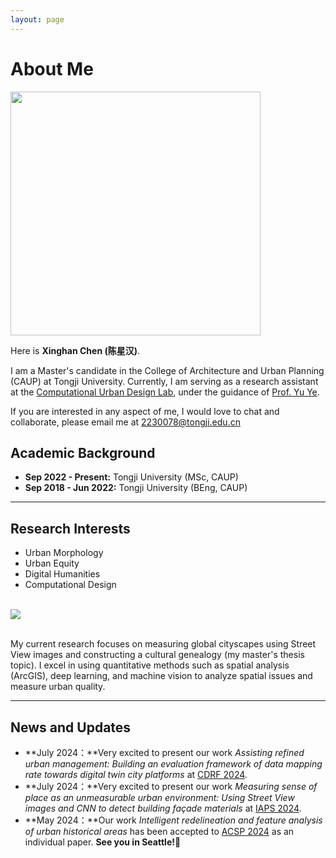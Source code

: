 ```yaml
---
layout: page
---
```


# About Me

<img src="https://XinghanChen1999.github.io/images/cxh.jpg" class="floatpic" width="400" height="390">

Here is **Xinghan Chen (陈星汉)**.

I am a Master's candidate in the College of Architecture and Urban Planning (CAUP) at Tongji University. Currently, I am serving as a research assistant at the [Computational Urban Design Lab](https://www.tjcud.cn/), under the guidance of [Prof. Yu Ye](https://www.researchgate.net/profile/Yu-Ye-10).

If you are interested in any aspect of me, I would love to chat and collaborate, please email me at 2230078@tongji.edu.cn

## Academic Background

- **Sep 2022 - Present:** Tongji University (MSc, CAUP)
- **Sep 2018 - Jun 2022:** Tongji University (BEng, CAUP)

---

## Research Interests

- Urban Morphology
- Urban Equity
- Digital Humanities
- Computational Design

<br>
<div class="first">
<img src="/images/R0.jpg">
</div>
<br>

My current research focuses on measuring global cityscapes using Street View images and constructing a cultural genealogy (my master's thesis topic). I excel in using quantitative methods such as spatial analysis (ArcGIS), deep learning, and machine vision to analyze spatial issues and measure urban quality. 

---

## News and Updates
- **July 2024：**Very excited to present our work *Assisting refined urban management: Building an evaluation framework of data mapping rate towards digital twin city platforms* at [CDRF 2024](https://www.digitalfutures.world/conference/18.html). 
- **July 2024：**Very excited to present our work *Measuring sense of place as an unmeasurable urban environment: Using Street View images and CNN to detect building façade materials* at [IAPS 2024](https://www.iaps2024barcelona.com/). 
- **May 2024：**Our work *Intelligent redelineation and feature analysis of urban historical areas* has been accepted to [ACSP 2024](https://www.acsp.org/page/ConfAllAbout2024) as an individual paper. **See you in Seattle!**🎉


